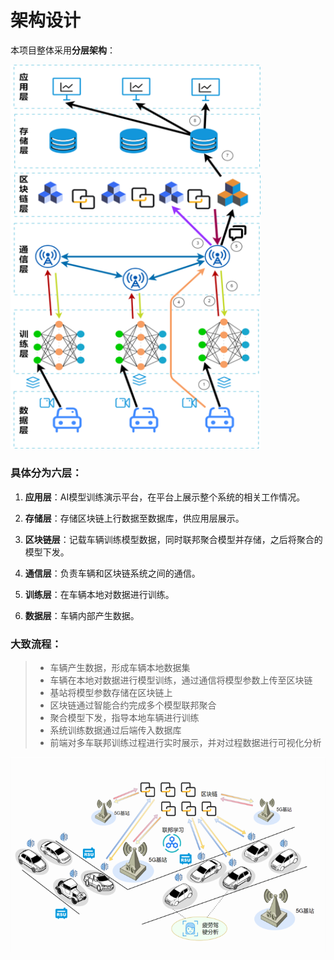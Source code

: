# 架构设计

本项目整体采用**分层架构**：  
  
<img src="架构设计-1.png" width="400">  
  
### 具体分为六层：

1. **应用层**：AI模型训练演示平台，在平台上展示整个系统的相关工作情况。

2. **存储层**：存储区块链上行数据至数据库，供应用层展示。
3. **区块链层**：记载车辆训练模型数据，同时联邦聚合模型并存储，之后将聚合的模型下发。
4. **通信层**：负责车辆和区块链系统之间的通信。
5. **训练层**：在车辆本地对数据进行训练。
6. **数据层**：车辆内部产生数据。

### 大致流程：
>- 车辆产生数据，形成车辆本地数据集  
>- 车辆在本地对数据进行模型训练，通过通信将模型参数上传至区块链  
>- 基站将模型参数存储在区块链上  
>- 区块链通过智能合约完成多个模型联邦聚合  
>- 聚合模型下发，指导本地车辆进行训练  
>- 系统训练数据通过后端传入数据库  
>- 前端对多车联邦训练过程进行实时展示，并对过程数据进行可视化分析  
  

<img src="架构设计-2.png" width="600">